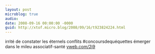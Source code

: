 ```yaml
---
layout: post
microblog: true
audio: 
date: 2008-09-16 00:00:00 -0000
guid: http://xtof.micro.blog/2008/09/16/t923824224.html
---
```

irrité de constater les éternels conflits #concoursdequéquettes émerger dans le mileu associatif-santé [yweb.com/2j9](http://yweb.com/2j9)
